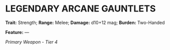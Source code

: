 ﻿---
tags:
  - Item
  - Weapon
name: 'LEGENDARY ARCANE GAUNTLETS'
trait: 'Strength'
range: 'Melee'
damage: 'd10+12 mag'
burden: 'Two-Handed'
feat_name: 
feat_text: 
primary_or_secondary: 'Primary Weapon'
tier: 4
---

# LEGENDARY ARCANE GAUNTLETS

**Trait:** Strength; **Range:** Melee; **Damage:** d10+12 mag; **Burden:** Two-Handed

**Feature:** —

*Primary Weapon - Tier 4*
